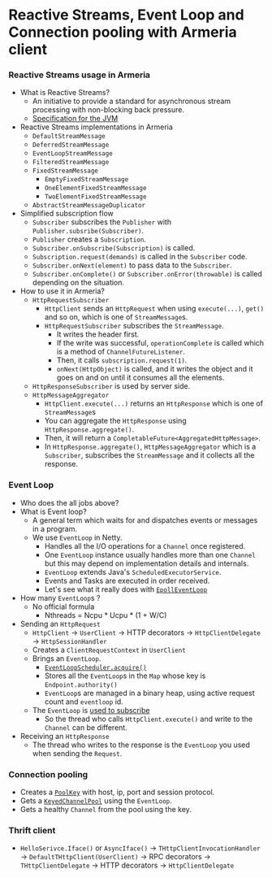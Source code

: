 # Reactive Streams, Event Loop and Connection pooling with Armeria client

### Reactive Streams usage in Armeria

- What is Reactive Streams?
  - An initiative to provide a standard for asynchronous stream processing with non-blocking back pressure.
  - [Specification for the JVM](https://github.com/reactive-streams/reactive-streams-jvm/blob/master/README.md)
- Reactive Streams implementations in Armeria
  - `DefaultStreamMessage`
  - `DeferredStreamMessage`
  - `EventLoopStreamMessage`
  - `FilteredStreamMessage`
  - `FixedStreamMessage`
    - `EmptyFixedStreamMessage`
    - `OneElementFixedStreamMessage`
    - `TwoElementFixedStreamMessage`
  - `AbstractStreamMessageDuplicator`
- Simplified subscription flow
  - `Subscriber` subscribes the `Publisher` with `Publisher.subsribe(Subscriber)`.
  - `Publisher` creates a `Subscription`.
  - `Subscriber.onSubscribe(Subscription)` is called.
  - `Subscription.request(demands)` is called in the `Subscriber` code.
  - `Subscriber.onNext(element)` to pass data to the `Subscriber`.
  - `Subscriber.onComplete()` or `Subscriber.onError(throwable)` is called depending on the situation.
- How to use it in Armeria?
  - `HttpRequestSubscriber`
    - `HttpClient` sends an `HttpRequest` when using `execute(...)`, `get()` and so on, which is one of `StreamMessage`s.
    - `HttpRequestSubscriber` subscribes the `StreamMessage`.
      - It writes the header first.
      - If the write was successful, `operationComplete` is called which is a method of `ChannelFutureListener`.
      - Then, it calls `subscription.request(1)`.
      - `onNext(HttpObject)` is called, and it writes the object and it goes on and on until it consumes all the elements.
  - `HttpResponseSubscriber` is used by server side.
  - `HttpMessageAggregator`
    - `HttpClient.execute(...)` returns an `HttpResponse` which is one of `StreamMessage`s
    - You can aggregate the `HttpResponse` using `HttpResponse.aggregate()`.
    - Then, it will return a `CompletableFuture<AggregatedHttpMessage>`.
    - In `HttpResponse.aggregate()`, `HttpMessageAggregator` which is a `Subscriber`, subscribes the `StreamMessage` and it collects all the response.
    
### Event Loop

- Who does the all jobs above?
- What is Event loop?
  - A general term which waits for and dispatches events or messages in a program.
  - We use `EventLoop` in Netty.
    - Handles all the I/O operations for a `Channel` once registered.
    - One `EventLoop` instance usually handles more than one `Channel` but this may depend on implementation details and internals.
    - `EventLoop` extends Java's `ScheduledExecutorService`.
    - Events and Tasks are executed in order received.
    - Let's see what it really does with [`EpollEventLoop`](https://github.com/netty/netty/blob/05e5ab1ecb98963604d686c1f59b2196cf73e244/transport-native-epoll/src/main/java/io/netty/channel/epoll/EpollEventLoop.java#L257)
- How many `EventLoop`s ?
  - No official formula
    - Nthreads = Ncpu * Ucpu * (1 + W/C)
- Sending an `HttpRequest`
  - `HttpClient` -> `UserClient` -> HTTP decorators -> `HttpClientDelegate` -> `HttpSessionHandler`
  - Creates a `ClientRequestContext` in `UserClient`
  - Brings an `EventLoop`.
    - [`EventLoopScheduler.acquire()`](https://github.com/line/armeria/blob/0296b6cb71945cf0871ac957e896fe95b8c64151/core/src/main/java/com/linecorp/armeria/client/EventLoopScheduler.java#L54)
    - Stores all the `EventLoop`s in the `Map` whose key is `Endpoint.authority()`
    - `EventLoop`s are managed in a binary heap, using active request count and `eventloop` id.
  - The `EventLoop` is [used to subscribe](https://github.com/line/armeria/blob/bc8abec3d0a3f1d52746643372b1dbabe5bf853c/core/src/main/java/com/linecorp/armeria/client/HttpSessionHandler.java#L145)
    - So the thread who calls `HttpClient.execute()` and write to the `Channel` can be different.
- Receiving an `HttpResponse`
  - The thread who writes to the response is the `EventLoop` you used when sending the `Request`.

### Connection pooling

- Creates a [`PoolKey`](https://github.com/line/armeria/blob/d90aea4704982df06251c1132bbc4da33301725d/core/src/main/java/com/linecorp/armeria/client/HttpClientDelegate.java#L104) with host, ip, port and session protocol.
- Gets a [`KeyedChannelPool`](https://github.com/line/armeria/blob/d90aea4704982df06251c1132bbc4da33301725d/core/src/main/java/com/linecorp/armeria/client/HttpClientFactory.java#L289) using the `EventLoop`.
- Gets a healthy `Channel` from the pool using the key.

### Thrift client

- `HelloSerivce.Iface()` or `AsyncIface()` -> `THttpClientInvocationHandler` -> `DefaultTHttpClient(UserClient)` -> RPC decorators -> `THttpClientDelegate` -> HTTP decorators -> `HttpClientDelegate`
